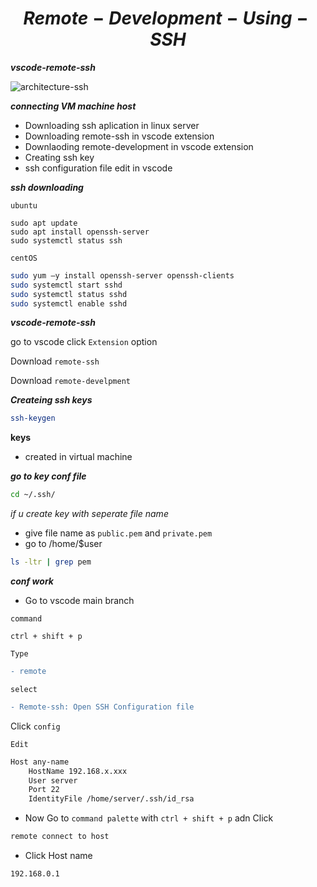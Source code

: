 # $$Remote-Development-Using-SSH$$

**_vscode-remote-ssh_**

![architecture-ssh](https://user-images.githubusercontent.com/88568938/204095826-8c030a76-049e-4cd8-bb69-fa4c4664da53.png)

**_connecting VM machine host_**

- Downloading ssh aplication in linux server
- Downloading remote-ssh in vscode extension
- Downlaoding remote-development in vscode extension
- Creating ssh key
- ssh configuration file edit in vscode

**_ssh downloading_**

`ubuntu`

```
sudo apt update
sudo apt install openssh-server
sudo systemctl status ssh
```

`centOS`

```bash
sudo yum –y install openssh-server openssh-clients
sudo systemctl start sshd
sudo systemctl status sshd
sudo systemctl enable sshd
```

**_vscode-remote-ssh_**

go to vscode click `Extension` option

Download `remote-ssh`

Download `remote-develpment`

**_Createing ssh keys_**

```bash
ssh-keygen
```

**keys**

- created in virtual machine

**_go to key conf file_**

```bash
cd ~/.ssh/
```

_if u create key with seperate file name_

- give file name as `public.pem` and `private.pem`
- go to /home/$user

```bash
ls -ltr | grep pem
```

**_conf work_**

- Go to vscode main branch

`command`

```
ctrl + shift + p
```

`Type`

```diff
- remote
```

`select`

```diff
- Remote-ssh: Open SSH Configuration file
```

Click `config`

`Edit`

```bash
Host any-name
    HostName 192.168.x.xxx
    User server
    Port 22
    IdentityFile /home/server/.ssh/id_rsa
```

* Now Go to `command palette` with `ctrl + shift + p` adn Click 

```bash
remote connect to host
```

* Click Host name

`192.168.0.1`
